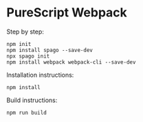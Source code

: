 # PureScript Webpack

Step by step:

```
npm init
npm install spago --save-dev
npx spago init
npm install webpack webpack-cli --save-dev
```

Installation instructions:

```
npm install
```

Build instructions:

```
npm run build
```
